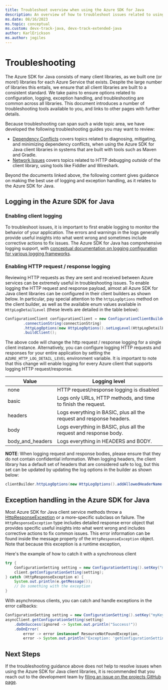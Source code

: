 ```yaml
---
title: Troubleshoot overview when using the Azure SDK for Java
description: An overview of how to troubleshoot issues related to using the Azure SDK for Java
ms.date: 08/16/2023
ms.topic: conceptual
ms.custom: devx-track-java, devx-track-extended-java
author: KarlErickson
ms.author: jogiles
---
```


# Troubleshooting

The Azure SDK for Java consists of many client libraries, as we built one (or more!) libraries for each Azure Service that exists. Despite the large number of libraries this entails, we ensure that all client libraries are built to a consistent standard. We take pains to ensure options related to configuration, logging, exception handling, and troubleshooting are common across all libraries. This document introduces a number of troubleshooting tools available to you, and links to other pages with further details.

Because troubleshooting can span such a wide topic area, we have developed the following troubleshooting guides you may want to review:

* [Dependency Conflicts](/azure/developer/java/sdk/troubleshooting-dependency-version-conflict) covers topics related to diagnosing, mitigating, and minimizing dependency conflicts, when using the Azure SDK for Java client libraries in systems that are built with tools such as Maven and Gradle.
* [Network Issues](/azure/developer/java/sdk/troubleshooting-network) covers topics related to HTTP debugging *outside* of the client library, using tools like Fiddler and Wireshark.

Beyond the documents linked above, the following content gives guidance on making the best use of logging and exception handling, as it relates to the Azure SDK for Java.

## Logging in the Azure SDK for Java

### Enabling client logging

To troubleshoot issues, it is important to first enable logging to monitor the behavior of your application. The errors and warnings in the logs generally provide useful insights into what went wrong and sometimes include corrective actions to fix issues. The Azure SDK for Java has comprehensive logging support, with [conceptual documentation on logging configuration for various logging frameworks][logging_overview].

### Enabling HTTP request / response logging

Reviewing HTTP requests as they are sent and received between Azure services can be extremely useful in troubleshooting issues. To enable logging the HTTP request and response payload, almost all Azure SDK for Java client libraries can be configured in their client builders as shown below. In particular, pay special attention to the `httpLogOptions` method on the client builder, as well as the available enum values available in `HttpLogDetailLevel` (these levels are detailed in the table below):

```java
ConfigurationClient configurationClient = new ConfigurationClientBuilder()
        .connectionString(connectionString)
        .httpLogOptions(new HttpLogOptions().setLogLevel(HttpLogDetailLevel.BODY_AND_HEADERS))
        .buildClient();
```

The above code will change the http request / response logging for a single client instance. Alternatively, you can configure logging HTTP requests and responses for your entire application by setting the `AZURE_HTTP_LOG_DETAIL_LEVEL` environment variable. It is important to note that this change will enable logging for every Azure client that supports logging HTTP request/response.

| Value            | Logging level                                                        |
|------------------|----------------------------------------------------------------------|
| none             | HTTP request/response logging is disabled                            |
| basic            | Logs only URLs, HTTP methods, and time to finish the request.        |
| headers          | Logs everything in BASIC, plus all the request and response headers. |
| body             | Logs everything in BASIC, plus all the request and response body.    |
| body_and_headers | Logs everything in HEADERS and BODY.                                 |

**NOTE**: When logging request and response bodies, please ensure that they do not contain confidential information. When logging headers, the client library has a default set of headers that are considered safe to log, but this set can be updated by updating the log options in the builder as shown below:

```java
clientBuilder.httpLogOptions(new HttpLogOptions().addAllowedHeaderName("safe-to-log-header-name"))
```

## Exception handling in the Azure SDK for Java

Most Azure SDK for Java client service methods throw a [HttpResponseException][http_response_exception] or a more-specific subclass on failure. The `HttpResponseException` type includes detailed response error object that provides specific useful insights into what went wrong and includes corrective actions to fix common issues. This error information can be found inside the message property of the `HttpResponseException` object. Note that because this exception is a runtime exception, 

Here's the example of how to catch it with a synchronous client

```java
try {
    ConfigurationSetting setting = new ConfigurationSetting().setKey("myKey").setValue("myValue");
    client.getConfigurationSetting(setting);
} catch (HttpResponseException e) {
    System.out.println(e.getMessage());
    // Do something with the exception
}
```

With asynchronous clients, you can catch and handle exceptions in the error callbacks:

```java readme-sample-troubleshootingExceptions-async
ConfigurationSetting setting = new ConfigurationSetting().setKey("myKey").setValue("myValue");
asyncClient.getConfigurationSetting(setting)
    .doOnSuccess(ignored -> System.out.println("Success!"))
    .doOnError(
        error -> error instanceof ResourceNotFoundException,
        error -> System.out.println("Exception: 'getConfigurationSetting' could not be performed."));
```

## Next Steps

If the troubleshooting guidance above does not help to resolve issues when using the Azure SDK for Java client libraries, it is recommended that you reach out to the development team by [filing an issue on the projects GitHub page][azsdkjava_github_repo].

<!-- LINKS -->
[azsdkjava_github_repo]: https://github.com/Azure/azure-sdk-for-java
[logging_overview]:/azure/developer/java/sdk/logging-overview
[http_response_exception]: https://github.com/Azure/azure-sdk-for-java/blob/main/sdk/core/azure-core/src/main/java/com/azure/core/exception/HttpResponseException.java